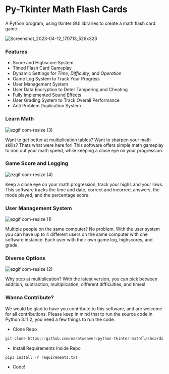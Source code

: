 # Py-Tkinter Math Flash Cards

A Python program, using tkinter GUI libraries to create a math flash card game.

![Screenshot_2023-04-12_170713_526x323](https://user-images.githubusercontent.com/101545981/231603064-1db6497f-06cc-4540-993d-aa6385a0166e.png)

### Features

- Score and Highscore System
- Timed Flash Card Gameplay
- Dynamic Settings for *Time*, *Difficulty*, and *Operation*
- Game Log System to Track Your Progress
- User Management System
- User Data Encryption to Deter Tampering and Cheating
- Fully Implemented Sound Effects
- User Grading System to Track Overall Performance
- Anti Problem Duplication System

### Learn Math

![ezgif com-resize (3)](https://user-images.githubusercontent.com/101545981/231603177-50349cab-3df5-4ea9-81c8-facd4e1ae72a.gif)

Want to get better at multiplication tables? Want to sharpen your math skills? Thats what were here for! This software offers simple math gameplay to iron out your math speed, while keeping a close eye on your progression.

### Game Score and Logging

![ezgif com-resize (4)](https://user-images.githubusercontent.com/101545981/231603226-c0ef8a7c-7869-4ee5-98cd-3255eb74050b.gif)

Keep a close eye on your math progression, track your highs and your lows. This software tracks the time and date, correct and incorrect answers, the mode played, and the percentage score.

### User Management System

![ezgif com-resize (1)](https://user-images.githubusercontent.com/101545981/231603240-172a4182-3471-4383-b1c6-bb0ba68d517e.gif)

Multiple people on the same computer? No problem. With the user system you can have up to 4 different users on the same computer with one software instance. Each user with their own game log, highscores, and grade.

### Diverse Options

![ezgif com-resize (2)](https://user-images.githubusercontent.com/101545981/231603253-e5ddfaff-8257-442d-82b1-d18e6b888575.gif)

Why stop at multiplication? With the latest version, you can pick between addition, subtraction, multiplication, different difficulties, and times!

### Wanna Contribute?

We would be glad to have you contribute to this software, and are welcome for all contributions. Please keep in mind that to run the source code in Python 3.11.2, you need a few things to run the code. 

- Clone Repo


```python
git clone https://github.com/ezratweaver/python-tkinter-mathflashcards
```

-  Install Requirements Inside Repo


```python
pip3 install -r requirements.txt
```
    




- Code!
